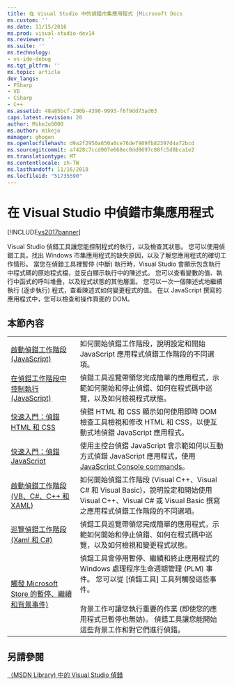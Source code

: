 ```yaml
---
title: 在 Visual Studio 中的偵錯市集應用程式 |Microsoft Docs
ms.custom: ''
ms.date: 11/15/2016
ms.prod: visual-studio-dev14
ms.reviewer: ''
ms.suite: ''
ms.technology:
- vs-ide-debug
ms.tgt_pltfrm: ''
ms.topic: article
dev_langs:
- FSharp
- VB
- CSharp
- C++
ms.assetid: 48a85bcf-290b-4390-9993-f6f9dd73ad03
caps.latest.revision: 20
author: MikeJo5000
ms.author: mikejo
manager: ghogen
ms.openlocfilehash: d9a2f2950a650a0ce76de7909fb82397d4a72bcd
ms.sourcegitcommit: af428c7ccd007e668ec0dd8697c88fc5d8bca1e2
ms.translationtype: MT
ms.contentlocale: zh-TW
ms.lasthandoff: 11/16/2018
ms.locfileid: "51735590"
---
```

# <a name="debug-store-apps-in-visual-studio"></a>在 Visual Studio 中偵錯市集應用程式
[!INCLUDE[vs2017banner](../includes/vs2017banner.md)]

Visual Studio 偵錯工具讓您能控制程式的執行，以及檢查其狀態。 您可以使用偵錯工具，找出 Windows 市集應用程式的缺失原因，以及了解您應用程式的確切工作情形。 當您在偵錯工具裡暫停 (中斷) 執行時，Visual Studio 會顯示包含執行中程式碼的原始程式檔，並反白顯示執行中的陳述式。 您可以查看變數的值、執行中函式的呼叫堆疊，以及程式狀態的其他層面。 您可以一次一個陳述式地繼續執行 (逐步執行) 程式，查看陳述式如何變更程式的值。 在以 JavaScript 撰寫的應用程式中，您可以檢查和操作頁面的 DOM。  
  
## <a name="in-this-section"></a>本節內容  
  
|||  
|-|-|  
|[啟動偵錯工作階段 (JavaScript)](../debugger/start-a-debugging-session-for-store-apps-in-visual-studio-javascript.md)|如何開始偵錯工作階段，說明設定和開始 JavaScript 應用程式偵錯工作階段的不同選項。|  
|[在偵錯工作階段中控制執行 (JavaScript)](../debugger/control-execution-of-a-store-app-in-a-visual-studio-debug-session-for-windows-store-apps-javascript.md)|偵錯工具巡覽帶領您完成簡單的應用程式，示範如何開始和停止偵錯、如何在程式碼中巡覽，以及如何檢視程式狀態。|  
|[快速入門：偵錯 HTML 和 CSS](../debugger/quickstart-debug-html-and-css.md)|偵錯 HTML 和 CSS 顯示如何使用即時 DOM 檢查工具檢視和修改 HTML 和 CSS，以便互動式地偵錯 JavaScript 應用程式。|  
|[快速入門：偵錯 JavaScript](../debugger/quickstart-debug-javascript-using-the-console.md)|使用主控台偵錯 JavaScript 會示範如何以互動方式偵錯 JavaScript 應用程式，使用[JavaScript Console commands](../debugger/javascript-console-commands.md)。|  
|[啟動偵錯工作階段 (VB、C#、C++ 和 XAML)](../debugger/start-a-debugging-session-for-a-store-app-in-visual-studio-vb-csharp-cpp-and-xaml.md)|如何開始偵錯工作階段 (Visual C++、Visual C# 和 Visual Basic)，說明設定和開始使用 Visual C++、Visual C# 或 Visual Basic 撰寫之應用程式偵錯工作階段的不同選項。|  
|[巡覽偵錯工作階段 (Xaml 和 C#)](../debugger/navigate-a-debugging-session-in-visual-studio-xaml-and-csharp.md)|偵錯工具巡覽帶領您完成簡單的應用程式，示範如何開始和停止偵錯、如何在程式碼中巡覽，以及如何檢視和變更程式狀態。|  
|[觸發 Microsoft Store 的暫停、繼續和背景事件)](../debugger/how-to-trigger-suspend-resume-and-background-events-for-windows-store-apps-in-visual-studio.md)|偵錯工具會停用暫停、繼續和終止應用程式的 Windows 處理程序生命週期管理 (PLM) 事件。 您可以從 [偵錯工具] 工具列觸發這些事件。<br /><br /> 背景工作可讓您執行重要的作業 (即使您的應用程式已暫停也無妨)。 偵錯工具讓您能開始這些背景工作和對它們進行偵錯。|  
  
## <a name="see-also"></a>另請參閱  
 [（MSDN Library) 中的 Visual Studio 偵錯](http://go.microsoft.com/fwlink/?LinkID=226896)



